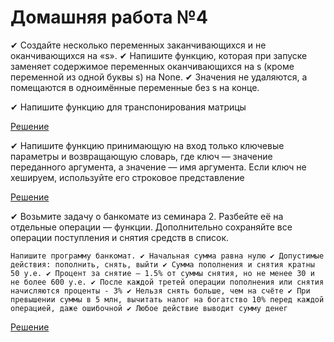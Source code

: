 # Домашняя работа №4

✔ Создайте несколько переменных заканчивающихся и не оканчивающихся на «s».
✔ Напишите функцию, которая при запуске заменяет содержимое переменных
оканчивающихся на s (кроме переменной из одной буквы s) на None.
✔ Значения не удаляются, а помещаются в одноимённые переменные без s на конце.





✔ Напишите функцию для транспонирования матрицы

[Решение](hw4_2.py)

✔ Напишите функцию принимающую на вход только ключевые
параметры и возвращающую словарь, где ключ — значение
переданного аргумента, а значение — имя аргумента. Если
ключ не хешируем, используйте его строковое представление

[Решение](hw4_3.py)

✔ Возьмите задачу о банкомате из семинара 2. Разбейте её
на отдельные операции — функции. Дополнительно сохраняйте
все операции поступления и снятия средств в список.

`Напишите программу банкомат.
✔ Начальная сумма равна нулю
✔ Допустимые действия: пополнить, снять, выйти
✔ Сумма пополнения и снятия кратны 50 у.е.
✔ Процент за снятие — 1.5% от суммы снятия, но не менее 30 и не более 600 у.е.
✔ После каждой третей операции пополнения или снятия начисляются проценты - 3%
✔ Нельзя снять больше, чем на счёте
✔ При превышении суммы в 5 млн, вычитать налог на богатство 10% перед каждой
операцией, даже ошибочной
✔ Любое действие выводит сумму денег`

[Решение](hw4_4.py)

